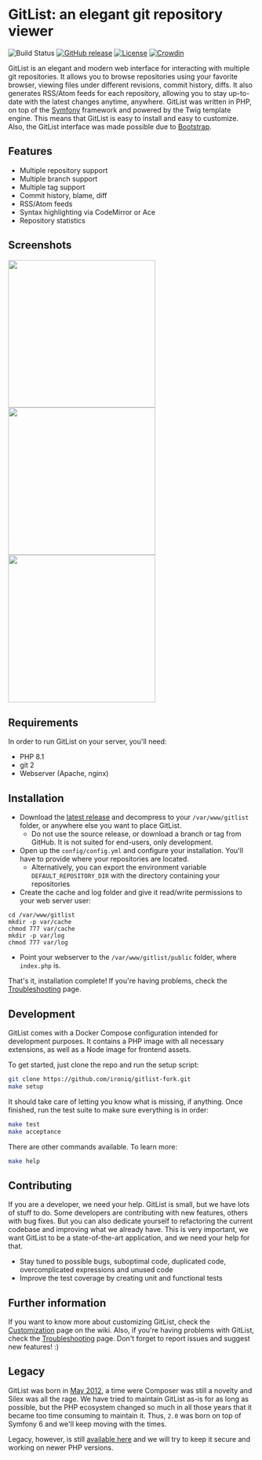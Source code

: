 # GitList: an elegant git repository viewer
![Build Status](https://github.com/klaussilveira/gitlist/actions/workflows/build.yml/badge.svg)
[![GitHub release](https://img.shields.io/github/release/klaussilveira/gitlist.svg)](https://github.com/klaussilveira/gitlist/releases/latest)
[![License](https://img.shields.io/github/license/klaussilveira/gitlist)](https://github.com/klaussilveira/gitlist/blob/master/LICENSE)
[![Crowdin](https://badges.crowdin.net/gitlist/localized.svg)](https://crowdin.com/project/gitlist)

GitList is an elegant and modern web interface for interacting with multiple git repositories. It allows you to browse repositories using your favorite browser, viewing files under different revisions, commit history, diffs. It also generates RSS/Atom feeds for each repository, allowing you to stay up-to-date with the latest changes anytime, anywhere. GitList was written in PHP, on top of the [Symfony](https://symfony.com) framework and powered by the Twig template engine. This means that GitList is easy to install and easy to customize. Also, the GitList interface was made possible due to [Bootstrap](https://getbootstrap.com).

## Features
* Multiple repository support
* Multiple branch support
* Multiple tag support
* Commit history, blame, diff
* RSS/Atom feeds
* Syntax highlighting via CodeMirror or Ace
* Repository statistics

## Screenshots
<img src="https://raw.githubusercontent.com/klaussilveira/gitlist/gh-pages/img/screenshots/1.png" width="300">
<img src="https://raw.githubusercontent.com/klaussilveira/gitlist/gh-pages/img/screenshots/2.png" width="300">
<img src="https://raw.githubusercontent.com/klaussilveira/gitlist/gh-pages/img/screenshots/3.png" width="300">

## Requirements
In order to run GitList on your server, you'll need:

* PHP 8.1
* git 2
* Webserver (Apache, nginx)

## Installation

* Download the [latest release](https://github.com/ironiq/gitlist-fork/releases) and decompress to your `/var/www/gitlist` folder, or anywhere else you want to place GitList.
  * Do not use the source release, or download a branch or tag from GitHub. It is not suited for end-users, only development.
* Open up the `config/config.yml` and configure your installation. You'll have to provide where your repositories are located.
  * Alternatively, you can export the environment variable `DEFAULT_REPOSITORY_DIR` with the directory containing your repositories
* Create the cache and log folder and give it read/write permissions to your web server user:

```
cd /var/www/gitlist
mkdir -p var/cache
chmod 777 var/cache
mkdir -p var/log
chmod 777 var/log
```

* Point your webserver to the `/var/www/gitlist/public` folder, where `index.php` is.

That's it, installation complete! If you're having problems, check the [Troubleshooting](https://github.com/ironiq/gitlist-fork/docs/Troubleshooting.md) page.

## Development
GitList comes with a Docker Compose configuration intended for development purposes. It contains a PHP image with all necessary extensions, as well as a Node image for frontend assets.

To get started, just clone the repo and run the setup script:

```bash
git clone https://github.com/ironiq/gitlist-fork.git
make setup
```

It should take care of letting you know what is missing, if anything. Once finished, run the test suite to make sure everything is in order:

```bash
make test
make acceptance
```

There are other commands available. To learn more:

```bash
make help
```

## Contributing
If you are a developer, we need your help. GitList is small, but we have lots of stuff to do. Some developers are contributing with new features, others with bug fixes. But you can also dedicate yourself to refactoring the current codebase and improving what we already have. This is very important, we want GitList to be a state-of-the-art application, and we need your help for that.

* Stay tuned to possible bugs, suboptimal code, duplicated code, overcomplicated expressions and unused code
* Improve the test coverage by creating unit and functional tests

## Further information
If you want to know more about customizing GitList, check the [Customization](https://github.com/ironiq/gitlist-fork/docs/Customizing.md) page on the wiki. Also, if you're having problems with GitList, check the [Troubleshooting](https://github.com/ironiq/gitlist-fork/docs/Troubleshooting.md) page. Don't forget to report issues and suggest new features! :)

## Legacy
GitList was born in [May 2012](https://github.com/klaussilveira/gitlist/commit/df43c987cf02a3521ac65cf5bd4a4f54cf749177), a time were Composer was still a novelty and Silex was all the rage. We have tried to maintain GitList as-is for as long as possible, but the PHP ecosystem changed so much in all those years that it became too time consuming to maintain it. Thus, `2.0` was born on top of Symfony 6 and we'll keep moving with the times.

Legacy, however, is still [available here](https://github.com/klaussilveira/gitlist/tree/legacy) and we will try to keep it secure and working on newer PHP versions.
